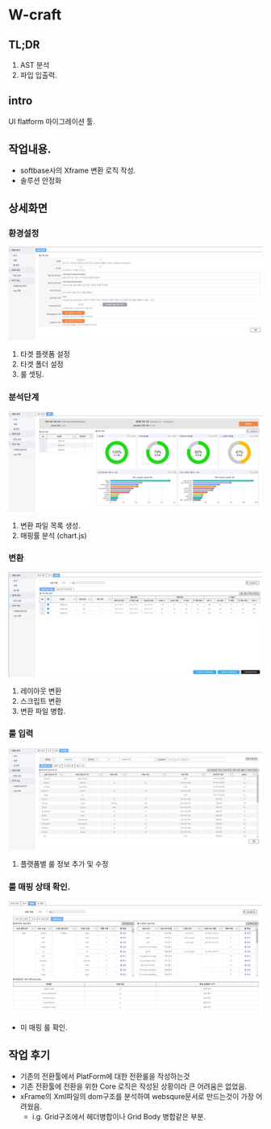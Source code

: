 # W-craft


## TL;DR
1. AST 분석
2. 파입 입출력.


## intro
UI flatform 마이그레이션 툴.


## 작업내용.
- softbase사의 Xframe 변환 로직 작성.
- 솔루션 안정화

## 상세화면

### 환경설정
![](../resource/wcraft/1.png)
1. 타겟 플렛폼 설정
2. 타겟 폴더 설정
3. 룰 셋팅.


### 분석단계
![](../resource/wcraft/2.png)
1. 변환 파일 목록 생성.
2. 매핑률 분석 (chart.js)

### 변환
![](../resource/wcraft/3.png)
1. 레이아웃 변환
2. 스크립트 변환
3. 변환 파일 병합.

### 룰 입력
![](../resource/wcraft/4.png)
1. 플랫폼별 룰 정보 추가 및 수정

### 룰 매핑 상태 확인.
![](../resource/wcraft/5.png)
- 미 매핑 룰 확인.



## 작업 후기
- 기존의 전환툴에서 PlatForm에 대한 전환룰을 작성하는것
- 기존 전환툴에 전환을 위한 Core 로직은 작성된 상황이라 큰 어려움은 없었음.
- xFrame의 Xml파일의 dom구조를 분석하여 websqure문서로 만드는것이 가장 어려웠음.
    - i.g. Grid구조에서 헤더병합이나 Grid Body 병합같은 부분.